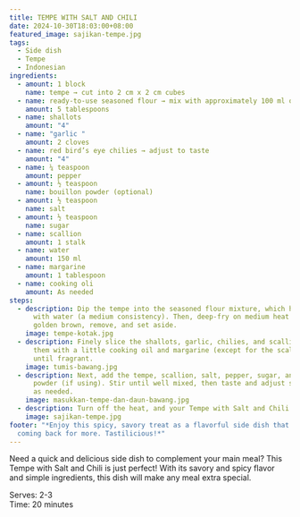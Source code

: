 ```yaml
---
title: TEMPE WITH SALT AND CHILI
date: 2024-10-30T18:03:00+08:00
featured_image: sajikan-tempe.jpg
tags:
  - Side dish
  - Tempe
  - Indonesian
ingredients:
  - amount: 1 block
    name: tempe → cut into 2 cm x 2 cm cubes
  - name: ready-to-use seasoned flour → mix with approximately 100 ml of cold water
    amount: 5 tablespoons
  - name: shallots
    amount: "4"
  - name: "garlic "
    amount: 2 cloves
  - name: red bird’s eye chilies → adjust to taste
    amount: "4"
  - name: ¼ teaspoon
    amount: pepper
  - amount: ½ teaspoon
    name: bouillon powder (optional)
  - amount: ½ teaspoon
    name: salt
  - amount: ½ teaspoon
    name: sugar
  - name: scallion
    amount: 1 stalk
  - name: water
    amount: 150 ml
  - name: margarine
    amount: 1 tablespoon
  - name: cooking oli
    amount: As needed
steps:
  - description: Dip the tempe into the seasoned flour mixture, which has been mixed
      with water (a medium consistency). Then, deep-fry on medium heat until
      golden brown, remove, and set aside.
    image: tempe-kotak.jpg
  - description: Finely slice the shallots, garlic, chilies, and scallion. Sauté
      them with a little cooking oil and margarine (except for the scallion)
      until fragrant.
    image: tumis-bawang.jpg
  - description: Next, add the tempe, scallion, salt, pepper, sugar, and bouillon
      powder (if using). Stir until well mixed, then taste and adjust seasoning
      as needed.
    image: masukkan-tempe-dan-daun-bawang.jpg
  - description: Turn off the heat, and your Tempe with Salt and Chili is ready to serve.
    image: sajikan-tempe.jpg
footer: "*Enjoy this spicy, savory treat as a flavorful side dish that keeps you
  coming back for more. Tastilicious!*"
---
```

Need a quick and delicious side dish to complement your main meal? This Tempe with Salt and Chili is just perfect! With its savory and spicy flavor and simple ingredients, this dish will make any meal extra special.

Serves: 2-3\
Time: 20 minutes
